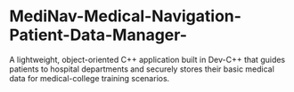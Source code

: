 # MediNav-Medical-Navigation-Patient-Data-Manager-
A lightweight, object-oriented C++ application built in Dev-C++ that guides patients to hospital departments and securely stores their basic medical data for medical-college training scenarios.
